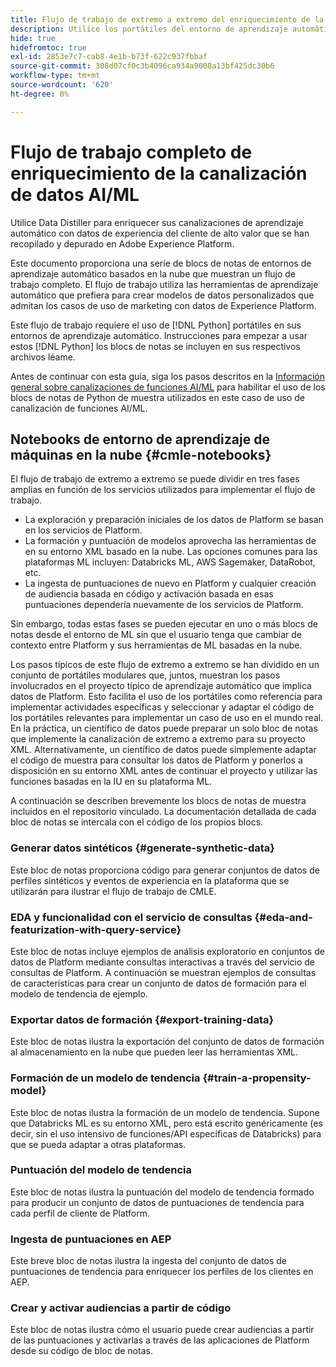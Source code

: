 ```yaml
---
title: Flujo de trabajo de extremo a extremo del enriquecimiento de la canalización de datos AI/ML
description: Utilice los portátiles del entorno de aprendizaje automático basados en la nube para crear un modelo de formación y puntuación que prediga las conversiones de suscripción a partir de los datos de Adobe Experience Platform.
hide: true
hidefromtoc: true
exl-id: 2853e7c7-cab8-4e1b-b73f-622c937fbbaf
source-git-commit: 308d07cf0c3b4096ca934a9008a13bf425dc30b6
workflow-type: tm+mt
source-wordcount: '620'
ht-degree: 0%

---
```


<!-- 
title: Cloud Machine Learning Environment Notebooks
Cloud machine learning environment notebooks
Old title: 
# AI/ML data pipeline enrichment end-to-end workflow
-->

# Flujo de trabajo completo de enriquecimiento de la canalización de datos AI/ML

Utilice Data Distiller para enriquecer sus canalizaciones de aprendizaje automático con datos de experiencia del cliente de alto valor que se han recopilado y depurado en Adobe Experience Platform.

Este documento proporciona una serie de blocs de notas de entornos de aprendizaje automático basados en la nube que muestran un flujo de trabajo completo. El flujo de trabajo utiliza las herramientas de aprendizaje automático que prefiera para crear modelos de datos personalizados que admitan los casos de uso de marketing con datos de Experience Platform.

Este flujo de trabajo requiere el uso de [!DNL Python] portátiles en sus entornos de aprendizaje automático. Instrucciones para empezar a usar estos [!DNL Python] los blocs de notas se incluyen en sus respectivos archivos léame.

Antes de continuar con esta guía, siga los pasos descritos en la [Información general sobre canalizaciones de funciones AI/ML](./overview.md) para habilitar el uso de los blocs de notas de Python de muestra utilizados en este caso de uso de canalización de funciones AI/ML.

## Notebooks de entorno de aprendizaje de máquinas en la nube {#cmle-notebooks}

El flujo de trabajo de extremo a extremo se puede dividir en tres fases amplias en función de los servicios utilizados para implementar el flujo de trabajo.

- La exploración y preparación iniciales de los datos de Platform se basan en los servicios de Platform.
- La formación y puntuación de modelos aprovecha las herramientas de en su entorno XML basado en la nube. Las opciones comunes para las plataformas ML incluyen: Databricks ML, AWS Sagemaker, DataRobot, etc.
- La ingesta de puntuaciones de nuevo en Platform y cualquier creación de audiencia basada en código y activación basada en esas puntuaciones dependería nuevamente de los servicios de Platform.

Sin embargo, todas estas fases se pueden ejecutar en uno o más blocs de notas desde el entorno de ML sin que el usuario tenga que cambiar de contexto entre Platform y sus herramientas de ML basadas en la nube.

Los pasos típicos de este flujo de extremo a extremo se han dividido en un conjunto de portátiles modulares que, juntos, muestran los pasos involucrados en el proyecto típico de aprendizaje automático que implica datos de Platform. Esto facilita el uso de los portátiles como referencia para implementar actividades específicas y seleccionar y adaptar el código de los portátiles relevantes para implementar un caso de uso en el mundo real. En la práctica, un científico de datos puede preparar un solo bloc de notas que implemente la canalización de extremo a extremo para su proyecto XML. Alternativamente, un científico de datos puede simplemente adaptar el código de muestra para consultar los datos de Platform y ponerlos a disposición en su entorno XML antes de continuar el proyecto y utilizar las funciones basadas en la IU en su plataforma ML.

A continuación se describen brevemente los blocs de notas de muestra incluidos en el repositorio vinculado. La documentación detallada de cada bloc de notas se intercala con el código de los propios blocs.

<!-- Below is the meat - the how to (but without links or details) -->

### Generar datos sintéticos {#generate-synthetic-data}

Este bloc de notas proporciona código para generar conjuntos de datos de perfiles sintéticos y eventos de experiencia en la plataforma que se utilizarán para ilustrar el flujo de trabajo de CMLE.

### EDA y funcionalidad con el servicio de consultas {#eda-and-featurization-with-query-service}

Este bloc de notas incluye ejemplos de análisis exploratorio en conjuntos de datos de Platform mediante consultas interactivas a través del servicio de consultas de Platform. A continuación se muestran ejemplos de consultas de características para crear un conjunto de datos de formación para el modelo de tendencia de ejemplo.

### Exportar datos de formación {#export-training-data}

Este bloc de notas ilustra la exportación del conjunto de datos de formación al almacenamiento en la nube que pueden leer las herramientas XML.

### Formación de un modelo de tendencia {#train-a-propensity-model}

Este bloc de notas ilustra la formación de un modelo de tendencia. Supone que Databricks ML es su entorno XML, pero está escrito genéricamente (es decir, sin el uso intensivo de funciones/API específicas de Databricks) para que se pueda adaptar a otras plataformas.

### Puntuación del modelo de tendencia

Este bloc de notas ilustra la puntuación del modelo de tendencia formado para producir un conjunto de datos de puntuaciones de tendencia para cada perfil de cliente de Platform.

### Ingesta de puntuaciones en AEP

Este breve bloc de notas ilustra la ingesta del conjunto de datos de puntuaciones de tendencia para enriquecer los perfiles de los clientes en AEP.

### Crear y activar audiencias a partir de código

Este bloc de notas ilustra cómo el usuario puede crear audiencias a partir de las puntuaciones y activarlas a través de las aplicaciones de Platform desde su código de bloc de notas.
